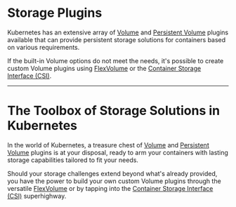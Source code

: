 # Storage Plugins

Kubernetes has an extensive array of [Volume](../../concepts/objects/volume.md) and [Persistent Volume](../../concepts/objects/persistent-volume.md) plugins available that can provide persistent storage solutions for containers based on various requirements.

If the built-in Volume options do not meet the needs, it's possible to create custom Volume plugins using [FlexVolume](flex-volume.md) or the [Container Storage Interface (CSI)](csi.md).

---

# The Toolbox of Storage Solutions in Kubernetes

In the world of Kubernetes, a treasure chest of [Volume](../../concepts/objects/volume.md) and [Persistent Volume](../../concepts/objects/persistent-volume.md) plugins is at your disposal, ready to arm your containers with lasting storage capabilities tailored to fit your needs.

Should your storage challenges extend beyond what's already provided, you have the power to build your own custom Volume plugins through the versatile [FlexVolume](flex-volume.md) or by tapping into the [Container Storage Interface (CSI)](csi.md) superhighway.